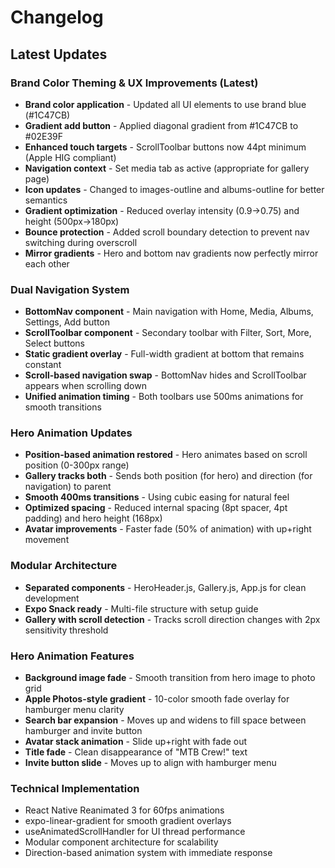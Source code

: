 # Changelog

## Latest Updates

### Brand Color Theming & UX Improvements (Latest)
- **Brand color application** - Updated all UI elements to use brand blue (#1C47CB)
- **Gradient add button** - Applied diagonal gradient from #1C47CB to #02E39F
- **Enhanced touch targets** - ScrollToolbar buttons now 44pt minimum (Apple HIG compliant)
- **Navigation context** - Set media tab as active (appropriate for gallery page)
- **Icon updates** - Changed to images-outline and albums-outline for better semantics
- **Gradient optimization** - Reduced overlay intensity (0.9→0.75) and height (500px→180px)
- **Bounce protection** - Added scroll boundary detection to prevent nav switching during overscroll
- **Mirror gradients** - Hero and bottom nav gradients now perfectly mirror each other

### Dual Navigation System
- **BottomNav component** - Main navigation with Home, Media, Albums, Settings, Add button
- **ScrollToolbar component** - Secondary toolbar with Filter, Sort, More, Select buttons
- **Static gradient overlay** - Full-width gradient at bottom that remains constant
- **Scroll-based navigation swap** - BottomNav hides and ScrollToolbar appears when scrolling down
- **Unified animation timing** - Both toolbars use 500ms animations for smooth transitions

### Hero Animation Updates
- **Position-based animation restored** - Hero animates based on scroll position (0-300px range)
- **Gallery tracks both** - Sends both position (for hero) and direction (for navigation) to parent
- **Smooth 400ms transitions** - Using cubic easing for natural feel
- **Optimized spacing** - Reduced internal spacing (8pt spacer, 4pt padding) and hero height (168px)
- **Avatar improvements** - Faster fade (50% of animation) with up+right movement

### Modular Architecture
- **Separated components** - HeroHeader.js, Gallery.js, App.js for clean development
- **Expo Snack ready** - Multi-file structure with setup guide
- **Gallery with scroll detection** - Tracks scroll direction changes with 2px sensitivity threshold

### Hero Animation Features
- **Background image fade** - Smooth transition from hero image to photo grid
- **Apple Photos-style gradient** - 10-color smooth fade overlay for hamburger menu clarity
- **Search bar expansion** - Moves up and widens to fill space between hamburger and invite button
- **Avatar stack animation** - Slide up+right with fade out
- **Title fade** - Clean disappearance of "MTB Crew!" text
- **Invite button slide** - Moves up to align with hamburger menu

### Technical Implementation
- React Native Reanimated 3 for 60fps animations
- expo-linear-gradient for smooth gradient overlays
- useAnimatedScrollHandler for UI thread performance
- Modular component architecture for scalability
- Direction-based animation system with immediate response